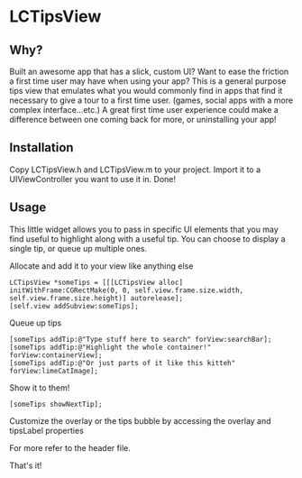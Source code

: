 # LCTipsView

## Why?

Built an awesome app that has a slick, custom UI? Want to ease the friction a first time user may have when using your app? This is a general purpose tips view that emulates what you would commonly find in apps that find it necessary to give a tour to a first time user. (games, social apps with a more complex interface...etc.) A great first time user experience could make a difference between one coming back for more, or uninstalling your app!

## Installation

Copy LCTipsView.h and LCTipsView.m to your project. Import it to a UIViewController you want to use it in. Done!

## Usage

This little widget allows you to pass in specific UI elements that you may find useful to highlight along with a useful tip. You can choose to display a single tip, or queue up multiple ones.

Allocate and add it to your view like anything else

	LCTipsView *someTips = [[[LCTipsView alloc] initWithFrame:CGRectMake(0, 0, self.view.frame.size.width, self.view.frame.size.height)] autorelease];
	[self.view addSubview:someTips];

Queue up tips

	[someTips addTip:@"Type stuff here to search" forView:searchBar];
	[someTips addTip:@"Highlight the whole container!" forView:containerView];
	[someTips addTip:@"Or just parts of it like this kitteh" forView:limeCatImage];

Show it to them!

	[someTips showNextTip];

Customize the overlay or the tips bubble by accessing the overlay and tipsLabel properties

For more refer to the header file.

That's it!